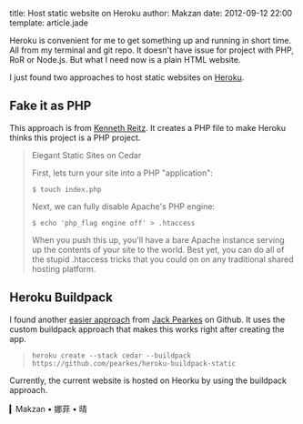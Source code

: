 title: Host static website on Heroku
author: Makzan
date: 2012-09-12 22:00
template: article.jade

Heroku is convenient for me to get something up and running in short time. All from my terminal and git repo. It doesn't have issue for project with PHP, RoR or Node.js. But what I need now is a plain HTML website. 

I just found two approaches to host static websites on [Heroku][1].


## Fake it as PHP

This approach is from [Kenneth Reitz][2]. It creates a PHP file to make Heroku thinks this project is a PHP project.


> Elegant Static Sites on Cedar
> 
> First, lets turn your site into a PHP "application":
> 
> `$ touch index.php`
> 
> Next, we can fully disable Apache's PHP engine:
> 
> `$ echo 'php_flag engine off' > .htaccess`
> 
> When you push this up, you'll have a bare Apache instance serving up the contents of your site to the world. Best yet, you can do all of the stupid .htaccess tricks that you could on on any traditional shared hosting platform.

## Heroku Buildpack

I found another [easier approach][4] from [Jack Pearkes][3] on Github. It uses the custom buildpack approach that makes this works right after creating the app.

> `heroku create --stack cedar --buildpack https://github.com/pearkes/heroku-buildpack-static`

Currently, the current website is hosted on Heorku by using the buildpack approach.

▎Makzan • 娜菲 • 晴

[1]: http://heroku.com
[2]: http://kennethreitz.com/static-sites-on-heroku-cedar.html
[3]: https://github.com/pearkes
[4]: https://github.com/pearkes/heroku-buildpack-static